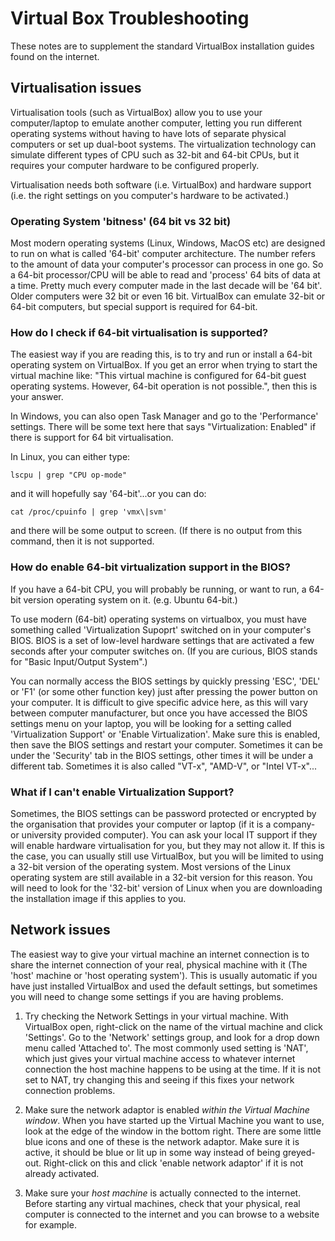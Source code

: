 # Virtual Box Troubleshooting

These notes are to supplement the standard VirtualBox installation guides found on the internet.

## Virtualisation issues

Virtualisation tools (such as VirtualBox) allow you to use your computer/laptop to emulate another computer, letting you run different operating systems without having to have lots of separate physical computers or set up dual-boot systems. The virtualization technology can simulate different types of CPU such as 32-bit and 64-bit CPUs, but it requires your computer hardware to be configured properly.

Virtualisation needs both software (i.e. VirtualBox) and hardware support (i.e. the right settings on you computer's hardware to be activated.)

### Operating System 'bitness' (64 bit vs 32 bit)

Most modern operating systems (Linux, Windows, MacOS etc) are designed to run on what is called '64-bit' computer architecture. The number refers to the amount of data your computer's processor can process in one go. So a 64-bit processor/CPU will be able to read and 'process' 64 bits of data at a time. Pretty much every computer made in the last decade will be '64 bit'. Older computers were 32 bit or even 16 bit. VirtualBox can emulate 32-bit or 64-bit computers, but special support is required for 64-bit.

### How do I check if 64-bit virtualisation is supported?

The easiest way if you are reading this, is to try and run or install a 64-bit operating system on VirtualBox. If you get an error when trying to start the virtual machine like: "This virtual machine is configured for 64-bit guest operating systems. However, 64-bit operation is not possible.", then this is your answer.

In Windows, you can also open Task Manager and go to the 'Performance' settings. There will be some text here that says "Virtualization: Enabled" if there is support for 64 bit virtualisation.

In Linux, you can either type:

```
lscpu | grep "CPU op-mode"
```

and it will hopefully say '64-bit'...or you can do:

```
cat /proc/cpuinfo | grep 'vmx\|svm'
```

and there will be some output to screen. (If there is no output from this command, then it is not supported.

### How do enable 64-bit virtualization support in the BIOS?

If you have a 64-bit CPU, you will probably be running, or want to run, a 64-bit version operating system on it. (e.g. Ubuntu 64-bit.)

To use modern (64-bit) operating systems on virtualbox, you must have something called 'Virtualization Supoprt' switched on in your computer's BIOS. BIOS is a set of low-level hardware settings that are activated a few seconds after your computer switches on. (If you are curious, BIOS stands for "Basic Input/Output System".)

You can normally access the BIOS settings by quickly pressing 'ESC', 'DEL' or 'F1' (or some other function key) just after pressing the power button on your computer. It is difficult to give specific advice here, as this will vary between computer manufacturer, but once you have accessed the BIOS settings menu on your laptop, you will be looking for a setting called 'Virtualization Support' or 'Enable Virtualization'. Make sure this is enabled, then save the BIOS settings and restart your computer. Sometimes it can be under the 'Security' tab in the BIOS settings, other times it will be under a different tab. Sometimes it is also called "VT-x", "AMD-V", or "Intel VT-x"...

### What if I can't enable Virtualization Support?

Sometimes, the BIOS settings can be password protected or encrypted by the organisation that provides your computer or laptop (if it is a company- or university provided computer). You can ask your local IT support if they will enable hardware virtualisation for you, but they may not allow it. If this is the case, you can usually still use VirtualBox, but you will be limited to using a 32-bit version of the operating system. Most versions of the Linux operating system are still available in a 32-bit version for this reason. You will need to look for the '32-bit' version of Linux when you are downloading the installation image if this applies to you.

## Network issues

The easiest way to give your virtual machine an internet connection is to share the internet connection of your real, physical machine with it (The 'host' machine or 'host operating system'). This is usually automatic if you have just installed VirtualBox and used the default settings, but sometimes you will need to change some settings if you are having problems.

1. Try checking the Network Settings in your virtual machine. With VirtualBox open, right-click on the name of the virtual machine and click 'Settings'. Go to the 'Network' settings group, and look for a drop down menu called 'Attached to'. The most commonly used setting is 'NAT', which just gives your virtual machine access to whatever internet connection the host machine happens to be using at the time. If it is not set to NAT, try changing this and seeing if this fixes your network connection problems.

2. Make sure the network adaptor is enabled *within the Virtual Machine window*. When you have started up the Virtual Machine you want to use, look at the edge of the window in the bottom right. There are some little blue icons and one of these is the network adaptor. Make sure it is active, it should be blue or lit up in some way instead of being greyed-out. Right-click on this and click 'enable network adaptor' if it is not already activated. 

3. Make sure your *host machine* is actually connected to the internet. Before starting any virtual machines, check that your physical, real computer is connected to the internet and you can browse to a website for example.  
